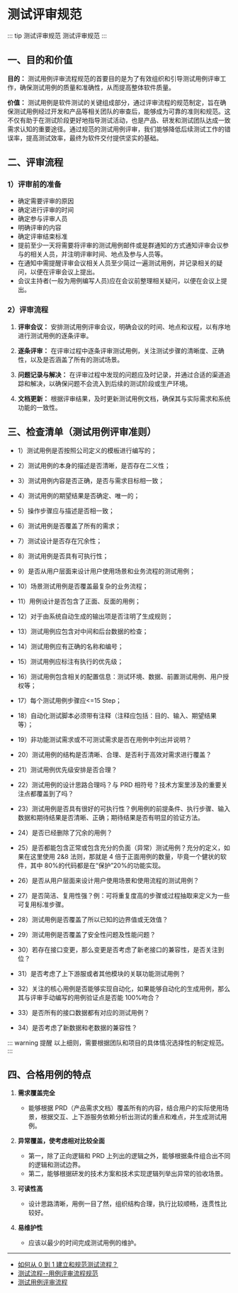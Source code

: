 # 测试评审规范

::: tip 测试评审规范
测试评审规范
:::

## 一、目的和价值

**目的：** 测试用例评审流程规范的首要目的是为了有效组织和引导测试用例评审工作，确保测试用例的质量和准确性，从而提高整体软件质量。

**价值：** 测试用例是软件测试的关键组成部分，通过评审流程的规范制定，旨在确保测试用例经过开发和产品等相关团队的审查后，能够成为可靠的准则和规范。这不仅有助于在测试阶段更好地指导测试活动，也是产品、研发和测试团队达成一致需求认知的重要途径。通过规范的测试用例评审，我们能够降低后续测试工作的错误率，提高测试效率，最终为软件交付提供坚实的基础。

## 二、评审流程

### 1）评审前的准备

- 确定需要评审的原因
- 确定进行评审的时间
- 确定参与评审人员
- 明确评审的内容
- 确定评审结束标准
- 提前至少一天将需要将评审的测试用例邮件或是群通知的方式通知评审会议参与的相关人员，并注明评审时间、地点及参与人员等。
- 在通知中需提醒评审会议相关人员至少简过一遍测试用例，并记录相关的疑问，以便在评审会议上提出。
- 会议主持者(一般为用例编写人员)应在会议前整理相关疑问，以便在会议上提出。

### 2）评审流程

1. **评审会议：** 安排测试用例评审会议，明确会议的时间、地点和议程，以有序地进行测试用例的逐条评审。

2. **逐条评审：** 在评审过程中逐条评审测试用例，关注测试步骤的清晰度、正确性，以及是否涵盖了所有的测试场景。

3. **问题记录与解决：** 在评审过程中发现的问题应及时记录，并通过合适的渠道追踪和解决，以确保问题不会流入到后续的测试阶段或生产环境。

4. **文档更新：** 根据评审结果，及时更新测试用例文档，确保其与实际需求和系统功能的一致性。

## 三、检查清单（测试用例评审准则）

- 1）测试用例是否按照公司定义的模板进行编写的；

- 2）测试用例的本身的描述是否清晰，是否存在二义性；

- 3）测试用例内容是否正确，是否与需求目标相一致；

- 4）测试用例的期望结果是否确定、唯一的；

- 5）操作步骤应与描述是否相一致；

- 6）测试用例是否覆盖了所有的需求；

- 7）测试设计是否存在冗余性；

- 8）测试用例是否具有可执行性；

- 9）是否从用户层面来设计用户使用场景和业务流程的测试用例；

- 10）场景测试用例是否覆盖最复杂的业务流程；

- 11）用例设计是否包含了正面、反面的用例；

- 12）对于由系统自动生成的输出项是否注明了生成规则；

- 13）测试用例应包含对中间和后台数据的检查；

- 14）测试用例应有正确的名称和编号；

- 15）测试用例应标注有执行的优先级；

- 16）测试用例包含相关的配置信息：测试环境、数据、前置测试用例、用户授权等；

- 17）每个测试用例步骤应<=15 Step；

- 18）自动化测试脚本必须带有注释（注释应包括：目的、输入、期望结果等）；

- 19）非功能测试需求或不可测试需求是否在用例中列出并说明？

- 20）测试用例的结构是否清晰、合理、是否利于高效对需求进行覆盖？
- 21）测试用例优先级安排是否合理？
- 22）测试用例的设计思路合理吗？与 PRD 相符号？技术方案里涉及的重要关注点都覆盖到了吗？
- 23）测试用例是否具有很好的可执行性？例用例的前提条件、执行步骤、输入数据和期待结果是否清晰、正确；期待结果是否有明显的验证方法。
- 24）是否已经删除了冗余的用例？
- 25）是否都能包含正常或包含充分的负面（异常）测试用例？充分的定义，如果在这里使用 2&8 法则，那就是 4 倍于正面用例的数量，毕竟一个健状的软件，其中 80%的代码都是在“保护”20%的功能实现。
- 26）是否从用户层面来设计用户使用场景和使用流程的测试用例？
- 27）是否简洁、复用性强？例：可将重复度高的步骤或过程抽取来定义为一些可复用标准步骤。
- 28）测试用例是否覆盖了所以已知的边界值或无效值？
- 29）测试用例是否覆盖了安全性问题及性能问题？
- 30）若存在接口变更，那么变更是否考虑了新老接口的兼容性，是否关注到位？
- 31）是否考虑了上下游服或者其他模块的关联功能测试用例？
- 32）关注的核心用例是否能够实现自动化，如果能够自动化的生成用例，那么其与评审手动编写的用例验证点是否能 100%吻合？
- 33）是否所有的接口数据都有对应的测试用例？
- 34）是否考虑了新数据和老数据的兼容性？

::: warning 提醒
以上细则，需要根据团队和项目的具体情况选择性的制定规范。
:::

## 四、合格用例的特点

1. **需求覆盖完全**

   - 能够根据 PRD（产品需求文档）覆盖所有的内容，结合用户的实际使用场景，根据交互、上下游服务依赖分析出测试的重点和难点，并生成测试用例。

2. **异常覆盖，使考虑相对比较全面**

   - 第一，除了正向逻辑和 PRD 上列出的逻辑之外，能够根据条件组合出不同的逻辑和测试边界。
   - 第二，能够根据研发的技术方案和技术实现逻辑列举出异常的验收场景。

3. **可读性高**

   - 设计思路清晰，用例一目了然，组织结构合理，执行比较顺畅，连贯性比较好。

4. **易维护性**
   - 应该以最少的时间完成测试用例的维护。

---

- [如何从 0 到 1 建立和规范测试流程？](https://cloud.tencent.com/developer/article/2197882)
- [测试流程--用例评审流程规范](https://developer.aliyun.com/article/972197)
- [测试用例评审流程](https://www.songqinnet.com/article/411)
